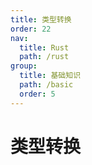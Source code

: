 ```yaml
---
title: 类型转换
order: 22
nav:
  title: Rust
  path: /rust
group:
  title: 基础知识
  path: /basic
  order: 5
---
```


# 类型转换
